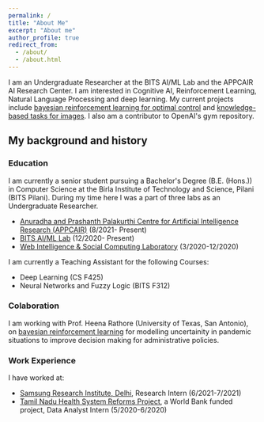 ```yaml
---
permalink: /
title: "About Me"
excerpt: "About me"
author_profile: true
redirect_from: 
  - /about/
  - /about.html
---
```

I am an Undergraduate Researcher at the BITS AI/ML Lab and the APPCAIR AI Research Center. I am interested in Cognitive AI, Reinforcement Learning, Natural Language Processing and deep learning. My current projects include  <a href="https://alfred100p.github.io/portfolio/brl">bayesian reinforcement learning for optimal control</a> and <a href="https://alfred100p.github.io/portfolio/aiml">knowledge-based tasks for images</a>. I also am a contributor to OpenAI's gym repository.

<!--Click <a href="https://github.com/alfred100p/alfred100p.github.io/raw/master/files/Alfred_William_Jacob__Resume.pdf">here</a> to download my Resume.-->

## My background and history

### Education
I am currently a senior student pursuing a Bachelor's Degree (B.E. (Hons.)) in Computer Science at the Birla Institute of Technology and Science, Pilani (BITS Pilani). During my time here I was a part of three labs as an Undergraduate Researcher. 

* <a href="https://alfred100p.github.io/portfolio/appcair">Anuradha and Prashanth Palakurthi Centre for Artificial Intelligence Research (APPCAIR)</a> (8/2021- Present)
* <a href="https://alfred100p.github.io/portfolio/aiml">BITS AI/ML Lab</a> (12/2020- Present)
* <a href="https://alfred100p.github.io/portfolio/wisoc">Web Intelligence & Social Computing Laboratory</a> (3/2020-12/2020)

I am currently a Teaching Assistant for the following Courses:

* Deep Learning (CS F425)
* Neural Networks and Fuzzy Logic (BITS F312)

### Colaboration
I am working with Prof. Heena Rathore (University of Texas, San Antonio), on <a href="https://alfred100p.github.io/portfolio/brl">bayesian reinforcement learning</a> for modelling uncertainity in pandemic situations to improve decision making for administrative policies.

### Work Experience
I have worked at:

* <a href="https://alfred100p.github.io/portfolio/sri">Samsung Research Institute, Delhi</a>, Research Intern (6/2021-7/2021)
* <a href="https://alfred100p.github.io/portfolio/wb">Tamil Nadu Health System Reforms Project</a>, a World Bank funded project, Data Analyst Intern (5/2020-6/2020)


<!---
## My work and research

"Computers are my jetpack to propel me to my goals, Deep Learning is the additional nuclear booster pack."
*-Alfred*
I have published work related to detecting Hate Speech in tweets in Hindi and English.


I use qualitative, quantitative, and computational methods to holistically investigate socio-technical systems of technology and knowledge production. I have a particular focus on decentralized communities and institutions, such as open source software, scientific research, peer production platforms (like Wikipedia), and social media sites. Most of my previous work has focused on [Wikipedia](http://enwp.org/Wikipedia), where I've studied the people and algorithms that produce and maintain an open encyclopedia. I’ve also studied scientific research networks and projects, including the [Long-Term Ecological Research Network](https://lternet.edu/), the [Open Science Grid](https://www.opensciencegrid.org/), and the [Moore-Sloan Data Science Environments](http://msdse.org/). I study topics including newcomer socialization, cooperation and conflict, community governance, specialization and professionalization, information verification and quality control, hackathons and community workshops, the roles of support staff and technicians, bias and discrimination, and diversity and inclusion. I also often focus on how these issues all intersect with and are embedded in the design of software and automated systems.


## My intellectual communities

I’m a disciplinary nomad, integrating disciplines like computer science, information science, social psychology, and organization/management science with fields like philosophy, sociology, anthropology, and history of science and technology. In terms of academic specialties, I spend a lot of my time in the fields of Science and Technology Studies, Computer-Supported Cooperative Work, and new media / internet studies. Methodologically, while I am trained as a qualitative ethnographer, I also rely on other qualitative, quantitative, and computational methods. I often use more statistical forms of analysis to contextualize and further support more qualitative approaches, frequently collaborating with people from other disciplines. I frequently speak at conferences and events, and I also consult with various groups, organizations, and companies about a wide range of topics.

-->
